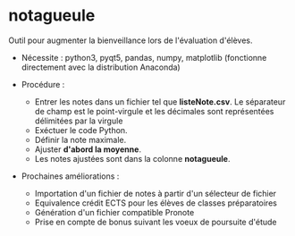 # notagueule
Outil pour augmenter la bienveillance lors de l'évaluation d'élèves.

* Nécessite : python3, pyqt5, pandas, numpy, matplotlib (fonctionne directement avec la distribution Anaconda)
* Procédure : 
  * Entrer les notes dans un fichier tel que **listeNote.csv**. 
    Le séparateur de champ est le point-virgule et les décimales sont représentées délimitées par la virgule
  * Exéctuer le code Python.
  * Définir la note maximale.
  * Ajuster **d'abord la moyenne**.
  * Les notes ajustées sont dans la colonne **notagueule**.
  
  
* Prochaines améliorations :
  * Importation d'un fichier de notes à partir d'un sélecteur de fichier
  * Equivalence crédit ECTS pour les élèves de classes préparatoires
  * Génération d'un fichier compatible Pronote
  * Prise en compte de bonus suivant les voeux de poursuite d'étude




